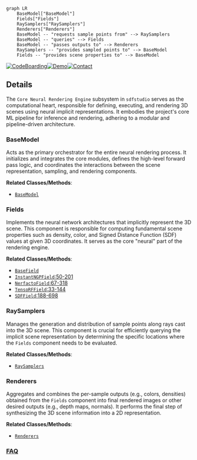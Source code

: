 ```mermaid
graph LR
    BaseModel["BaseModel"]
    Fields["Fields"]
    RaySamplers["RaySamplers"]
    Renderers["Renderers"]
    BaseModel -- "requests sample points from" --> RaySamplers
    BaseModel -- "queries" --> Fields
    BaseModel -- "passes outputs to" --> Renderers
    RaySamplers -- "provides sampled points to" --> BaseModel
    Fields -- "provides scene properties to" --> BaseModel
```

[![CodeBoarding](https://img.shields.io/badge/Generated%20by-CodeBoarding-9cf?style=flat-square)](https://github.com/CodeBoarding/GeneratedOnBoardings)[![Demo](https://img.shields.io/badge/Try%20our-Demo-blue?style=flat-square)](https://www.codeboarding.org/demo)[![Contact](https://img.shields.io/badge/Contact%20us%20-%20contact@codeboarding.org-lightgrey?style=flat-square)](mailto:contact@codeboarding.org)

## Details

The `Core Neural Rendering Engine` subsystem in `sdfstudio` serves as the computational heart, responsible for defining, executing, and rendering 3D scenes using neural implicit representations. It embodies the project's core ML pipeline for inference and rendering, adhering to a modular and pipeline-driven architecture.

### BaseModel
Acts as the primary orchestrator for the entire neural rendering process. It initializes and integrates the core modules, defines the high-level forward pass logic, and coordinates the interactions between the scene representation, sampling, and rendering components.


**Related Classes/Methods**:

- <a href="https://github.com/autonomousvision/sdfstudio/blob/master/nerfstudio/models/base_model.py" target="_blank" rel="noopener noreferrer">`BaseModel`</a>


### Fields
Implements the neural network architectures that implicitly represent the 3D scene. This component is responsible for computing fundamental scene properties such as density, color, and Signed Distance Function (SDF) values at given 3D coordinates. It serves as the core "neural" part of the rendering engine.


**Related Classes/Methods**:

- <a href="https://github.com/autonomousvision/sdfstudio/blob/master/nerfstudio/fields/base_field.py" target="_blank" rel="noopener noreferrer">`BaseField`</a>
- <a href="https://github.com/autonomousvision/sdfstudio/blob/master/nerfstudio/fields/instant_ngp_field.py#L50-L201" target="_blank" rel="noopener noreferrer">`InstantNGPField`:50-201</a>
- <a href="https://github.com/autonomousvision/sdfstudio/blob/master/nerfstudio/fields/nerfacto_field.py#L67-L318" target="_blank" rel="noopener noreferrer">`NerfactoField`:67-318</a>
- <a href="https://github.com/autonomousvision/sdfstudio/blob/master/nerfstudio/fields/tensorf_field.py#L33-L144" target="_blank" rel="noopener noreferrer">`TensoRFField`:33-144</a>
- <a href="https://github.com/autonomousvision/sdfstudio/blob/master/nerfstudio/fields/sdf_field.py#L188-L698" target="_blank" rel="noopener noreferrer">`SDFField`:188-698</a>


### RaySamplers
Manages the generation and distribution of sample points along rays cast into the 3D scene. This component is crucial for efficiently querying the implicit scene representation by determining the specific locations where the `Fields` component needs to be evaluated.


**Related Classes/Methods**:

- <a href="https://github.com/autonomousvision/sdfstudio/blob/master/nerfstudio/model_components/ray_samplers.py" target="_blank" rel="noopener noreferrer">`RaySamplers`</a>


### Renderers
Aggregates and combines the per-sample outputs (e.g., colors, densities) obtained from the `Fields` component into final rendered images or other desired outputs (e.g., depth maps, normals). It performs the final step of synthesizing the 3D scene information into a 2D representation.


**Related Classes/Methods**:

- <a href="https://github.com/autonomousvision/sdfstudio/blob/master/nerfstudio/model_components/renderers.py" target="_blank" rel="noopener noreferrer">`Renderers`</a>




### [FAQ](https://github.com/CodeBoarding/GeneratedOnBoardings/tree/main?tab=readme-ov-file#faq)